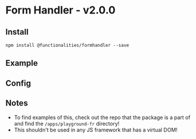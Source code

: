 # Form Handler - v2.0.0

## Install

```
npm install @functionalities/formhandler --save
```

## Example

## Config

## Notes

- To find examples of this, check out the repo that the package is a part of and find the `/apps/playground-fr` directory!
- This shouldn't be used in any JS framework that has a virtual DOM!
